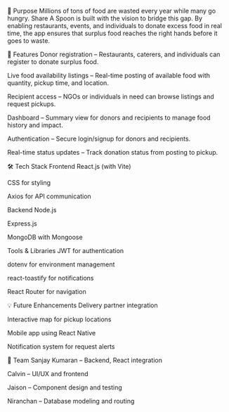 🌱 Purpose
Millions of tons of food are wasted every year while many go hungry. Share A Spoon is built with the vision to bridge this gap. By enabling restaurants, events, and individuals to donate excess food in real time, the app ensures that surplus food reaches the right hands before it goes to waste.

🧩 Features
Donor registration – Restaurants, caterers, and individuals can register to donate surplus food.

Live food availability listings – Real-time posting of available food with quantity, pickup time, and location.

Recipient access – NGOs or individuals in need can browse listings and request pickups.

Dashboard – Summary view for donors and recipients to manage food history and impact.

Authentication – Secure login/signup for donors and recipients.

Real-time status updates – Track donation status from posting to pickup.

🛠️ Tech Stack
Frontend
React.js (with Vite)

CSS for styling

Axios for API communication

Backend
Node.js

Express.js

MongoDB with Mongoose

Tools & Libraries
JWT for authentication

dotenv for environment management

react-toastify for notifications

React Router for navigation

💡 Future Enhancements
Delivery partner integration

Interactive map for pickup locations

Mobile app using React Native

Notification system for request alerts

🤝 Team
Sanjay Kumaran – Backend, React integration

Calvin – UI/UX and frontend

Jaison – Component design and testing

Niranchan – Database modeling and routing
